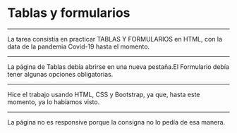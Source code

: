 # Tablas y formularios
***
La tarea consistía en practicar TABLAS Y FORMULARIOS en HTML, con la data de la pandemia Covid-19 hasta el momento.
***
La página de Tablas debía abrirse en una nueva pestaña.El Formulario debía tener algunas opciones obligatorias.
***
Hice el trabajo usando HTML, CSS y Bootstrap, ya que, hasta este momento, ya lo habíamos visto.
***
La página no es responsive porque la consigna no lo pedía de esa manera.
